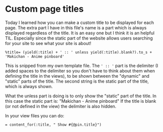 # Custom page titles

Today I learned how you can make a custom title to be displayed for each page.
The extra part I have in this file's name is a part which is always displayed regardless of the title.
It is an easy one but I think it is an helpful TIL. Especially since the static part of the website allows 
users searching for your site to see what your site is about!


```haml
%title= (yield(:title) + ' :: ' unless yield(:title).blank?).to_s + 'Makichan - Anime pinboard'

```

This is snipped from my own template file. The ``` ' :: ' ``` part is the delimiter (I added spaces to the delimiter so you don't have to think about them when defining the title in the views), 
to be shown between the "dynamic" and "static" parts of the title. The second string is the static part of the title,
 which is always shown.

What the unless part is doing is to only show the "static" part of the title. In this case the static part is: "Makichan - Anime pinboard" If the title is blank (or not defined in the view) the delimiter is also hidden. 

In your view files you can do:

```haml
= content_for(:title, " Show #{@pin.title}")
```
